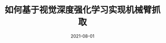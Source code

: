 ---
title: "如何基于视觉深度强化学习实现机械臂抓取"
collection: teaching
type: "https://class.guyuehome.com/detail/p_610c9bf8e4b0bf6430024656/6"
permalink: /teaching/guyuehome
venue: "从零实现基于视觉的深度强化学习在机械臂上的应用"
date: 2021-08-01
location: 
---